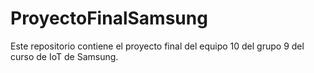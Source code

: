 # ProyectoFinalSamsung
Este repositorio contiene el proyecto final del equipo 10 del grupo 9 del curso de IoT de Samsung.
